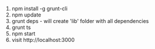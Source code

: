 1. npm install -g grunt-cli
2. npm update
3. grunt deps - will create 'lib' folder with all dependencies
4. grunt ts
5. npm start
6. visit http://localhost:3000

